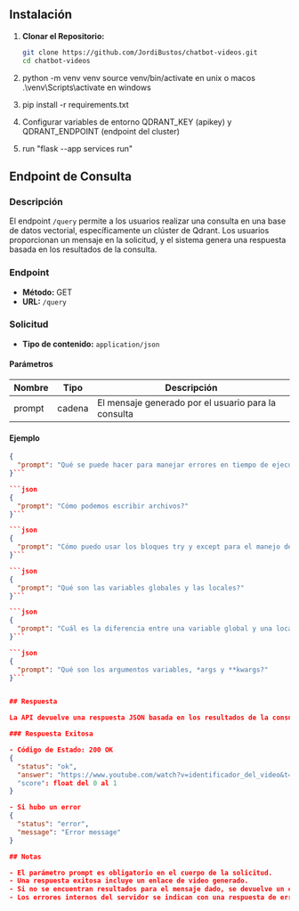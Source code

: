 ## Instalación

1. **Clonar el Repositorio:**
   ```bash
   git clone https://github.com/JordiBustos/chatbot-videos.git
   cd chatbot-videos

2. python -m venv venv
    source venv/bin/activate en unix o macos
    .\venv\Scripts\activate en windows

3. pip install -r requirements.txt

4. Configurar variables de entorno QDRANT_KEY (apikey) y QDRANT_ENDPOINT (endpoint del cluster)

5. run "flask --app services run"

## Endpoint de Consulta

### Descripción

El endpoint `/query` permite a los usuarios realizar una consulta en una base de datos vectorial, específicamente un clúster de Qdrant. Los usuarios proporcionan un mensaje en la solicitud, y el sistema genera una respuesta basada en los resultados de la consulta.

### Endpoint

- **Método:** GET
- **URL:** `/query`

### Solicitud

- **Tipo de contenido:** `application/json`

#### Parámetros

| Nombre   | Tipo    | Descripción                           |
| -------- | ------- | ------------------------------------- |
| prompt   | cadena  | El mensaje generado por el usuario para la consulta|

#### Ejemplo

```json
{
  "prompt": "Qué se puede hacer para manejar errores en tiempo de ejecución?"
}```

```json
{
  "prompt": "Cómo podemos escribir archivos?"
}```

```json
{
  "prompt": "Cómo puedo usar los bloques try y except para el manejo de errores?"
}```

```json
{
  "prompt": "Qué son las variables globales y las locales?"
}```

```json
{
  "prompt": "Cuál es la diferencia entre una variable global y una local?"
}```

```json
{
  "prompt": "Qué son los argumentos variables, *args y **kwargs?"
}```


## Respuesta

La API devuelve una respuesta JSON basada en los resultados de la consulta.

### Respuesta Exitosa

- Código de Estado: 200 OK
{
  "status": "ok",
  "answer": "https://www.youtube.com/watch?v=identificador_del_video&t=tiempo_en_segundos"
  "score": float del 0 al 1
}

- Si hubo un error 
{
  "status": "error",
  "message": "Error message"
}

## Notas

- El parámetro prompt es obligatorio en el cuerpo de la solicitud.
- Una respuesta exitosa incluye un enlace de video generado.
- Si no se encuentran resultados para el mensaje dado, se devuelve un error 404.
- Los errores internos del servidor se indican con una respuesta de error 500.

